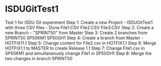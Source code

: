 # ISDUGitTest1
Test 1 for ISDU Git experiment
Step 1: Create a new Project - ISDUGitTest1 wtih three CSV files - Done
   File1.CSV
   File2.CSV
   File3.CSV
Step 2: Create a new Branch - "SPRINT50" from Master
Step 3: Create 2 branches from SPRINT50
  SP50KM1
  SP50GH1
Step 4: Create a branch from Master - HOTFIX11.1
Step 5: Change content for File2.csv in HOTFIX1.1
Step 6: Merge HOTFIX1.1 to MASTER to create Release 1.1
Step 7: Change File1.csv in SP50KM1 and simultaneously change File1 in SP50GH1
Step 8: Merge the two changes in branch SPRINT50
